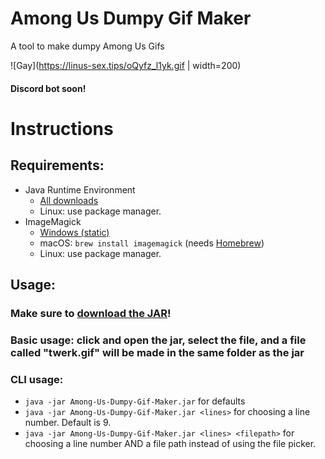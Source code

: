 # Among Us Dumpy Gif Maker
A tool to make dumpy Among Us Gifs

![Gay](https://linus-sex.tips/oQyfz_l1yk.gif | width=200)

#### Discord bot soon!

# Instructions
## Requirements:
- Java Runtime Environment
    - [All downloads](https://www.oracle.com/java/technologies/javase-jre8-downloads.html)
    - Linux: use package manager.
- ImageMagick
    - [Windows (static)](https://download.imagemagick.org/ImageMagick/download/binaries/ImageMagick-7.0.11-13-Q16-x64-static.exe)
    - macOS: `brew install imagemagick` (needs [Homebrew](https://brew.sh/))
    - Linux: use package manager.

## Usage:
### Make sure to [download the JAR](https://github.com/ThatOneCalculator/Among-Us-Dumpy-Gif-Maker/releases/download/v1.0.2/Among-Us-Dumpy-Gif-Maker.jar)!

### Basic usage: click and open the jar, select the file, and a file called "twerk.gif" will be made in the same folder as the jar

### CLI usage:
- `java -jar Among-Us-Dumpy-Gif-Maker.jar` for defaults
- `java -jar Among-Us-Dumpy-Gif-Maker.jar <lines>` for choosing a line number. Default is 9.
- `java -jar Among-Us-Dumpy-Gif-Maker.jar <lines> <filepath>` for choosing a line number AND a file path instead of using the file picker.